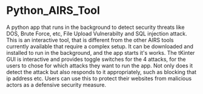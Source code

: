 # Python_AIRS_Tool
A python app that runs in the background to detect security threats like DOS, Brute Force, etc, File Upload Vulnerabilty and SQL injection attack.
This is an interactive tool, that is different from the other AIRS tools currently available that require a complex setup.
It can be downloaded and installed to run in the background, and the app starts it's works.
The tKinter GUI is interactive and provides toggle switches for the 4 attacks, for the users to chose for which attacks they want to run the app.
Not only does it detect the attack but also responds to it appropriately, such as blocking that ip address etc.
Users can use this to protect their websites from malicious actors as a defensive security measure.
